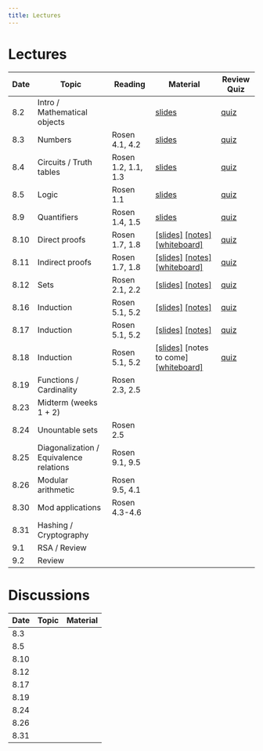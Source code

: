 ```yaml
---
title: Lectures
---
```


# Lectures

| Date | Topic | Reading | Material | Review Quiz |
| ---- | ----- | --------| -------- | --- |
| 8.2  | Intro / Mathematical objects | | [slides](https://drive.google.com/file/d/1iyzrXfYFTbCY_dDOxpue_kYYuor8Yx-m/view?usp=sharing) | [quiz](https://forms.gle/Yt5ZGDgqX4QLRBjY7) |
| 8.3  | Numbers | Rosen 4.1, 4.2 | [slides](https://drive.google.com/file/d/1srazW-8E-JgPEyznz6nx-31HxUcKCfnY/view?usp=sharing) | [quiz](https://forms.gle/c719y8qLBzsHeJUr6) |
| 8.4  | Circuits / Truth tables | Rosen 1.2, 1.1, 1.3 | [slides](https://drive.google.com/file/d/10orR-Tsn9XDaLUpWdEpHyz5kFpUvKzbL/view?usp=sharing) | [quiz](https://forms.gle/Rq961EmaWiiqmgbz5) |
| 8.5  | Logic | Rosen 1.1 | [slides](https://drive.google.com/file/d/11JXGmH9XjOA77eD1F7AQzop3IriOUb03/view?usp=sharing) | [quiz](https://forms.gle/JwYwT16ZhJPX97Dr9) |
| 8.9  | Quantifiers | Rosen 1.4, 1.5 | [slides](https://drive.google.com/file/d/12GGFk2NIHXmY0svuiDAKG1bfHOj7vzqb/view?usp=sharing) | [quiz](https://forms.gle/Ea7ouTNwBKYDraYTA) |
| 8.10 | Direct proofs | Rosen 1.7, 1.8 | [[slides]](https://drive.google.com/file/d/12VY5zVJurJNfaO14bOHO2g9Rs0FRKg45/view?usp=sharing) [[notes]](raw/notes_aug10.pdf) [[whiteboard]](https://drive.google.com/file/d/1MPLRaXxrJCZ4hxSJvK1kchi89W6MGrnU/view?usp=sharing) | [quiz](https://forms.gle/6MEvbAGnzwU4KyQ86) |
| 8.11 | Indirect proofs | Rosen 1.7, 1.8 | [[slides]](https://drive.google.com/file/d/1sm69ofXtI34OnXAnOCpJ6v6VpeKVXwiG/view?usp=sharing) [[notes]](raw/notes_aug11.pdf) [[whiteboard]](https://drive.google.com/file/d/1NNvWgAEiDWMLcV8cJpHy4GMdgu_-Rcru/view?usp=sharing) | [quiz](https://forms.gle/S4VadUn9YkxDCXnV7) |
| 8.12 | Sets | Rosen 2.1, 2.2 | [[slides]](https://drive.google.com/file/d/13KHd-MzweDCPQ9xXFMcMxXewMcR-e5GH/view?usp=sharing) [[notes]](raw/notes_aug12.pdf) | [quiz](https://forms.gle/8iqtp4tGqcVnHqo78) |
| 8.16 | Induction | Rosen 5.1, 5.2 | [[slides]](https://drive.google.com/file/d/14zRkAAqdD-tHzsqiuIai7xMMvZJT9_wb/view?usp=sharing) [[notes]](raw/notes_aug16.pdf) | [quiz](https://forms.gle/zehdXSUaG84pvwsJ8) |
| 8.17 | Induction | Rosen 5.1, 5.2 | [[slides]](https://drive.google.com/file/d/15727E0hibbJnHAWIi09wayWzQmJVcILV/view?usp=sharing) [[notes]](raw/notes_aug17.pdf) | [quiz](https://forms.gle/aFFdGT8WESpmhuKX8) |
| 8.18 | Induction | Rosen 5.1, 5.2 | [[slides]](https://drive.google.com/file/d/15O9U6EZTtCP_FrGDP0yyBt4VvocfzC7S/view?usp=sharing) [notes to come] [[whiteboard]](https://drive.google.com/file/d/1Kv0MnGIP0bAjgxhSBvJ0VQODr2uGspID/view?usp=sharing) | [quiz](https://forms.gle/V6yECbhsD5qjAVNz5) |
| 8.19 | Functions / Cardinality | Rosen 2.3, 2.5 | | |
| 8.23 | Midterm (weeks 1 + 2) | | | |
| 8.24 | Unountable sets | Rosen 2.5 | | |
| 8.25 | Diagonalization / Equivalence relations | Rosen 9.1, 9.5 | | |
| 8.26 | Modular arithmetic | Rosen 9.5, 4.1 | | |
| 8.30 | Mod applications | Rosen 4.3-4.6 | | |
| 8.31 | Hashing / Cryptography | | | |
| 9.1  | RSA / Review | | | |
| 9.2  | Review | | | |


# Discussions

| Date | Topic | Material |
| ---- | ----- | -------- |
| 8.3  |       |          |
| 8.5  |       |          |
| 8.10 |       |          |
| 8.12 |       |          |
| 8.17 |       |          |
| 8.19 |       |          |
| 8.24 |       |          |
| 8.26 |       |          |
| 8.31 |       |          |

